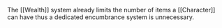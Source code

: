 The [[Wealth]] system already limits the number of items a [[Character]] can have thus a dedicated encumbrance system is unnecessary.